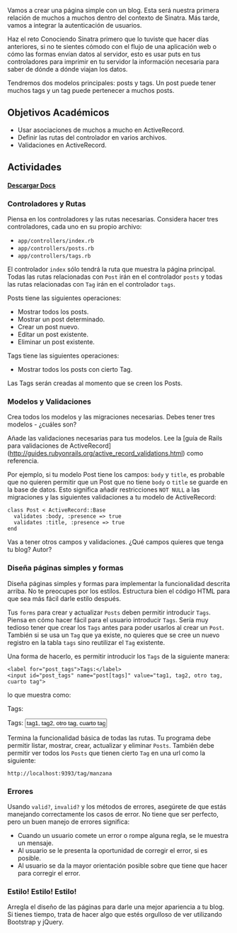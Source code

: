 Vamos a crear una página simple con un blog. Esta será nuestra primera relación de muchos a muchos dentro del contexto de Sinatra. Más tarde, vamos a integrar la autenticación de usuarios.

Haz el reto Conociendo Sinatra primero que lo tuviste que hacer días anteriores, si no te sientes cómodo con el flujo de una aplicación web o cómo las formas envían datos al servidor, esto es usar puts en tus controladores para imprimir en tu servidor la información necesaria para saber de dónde a dónde viajan los datos.

Tendremos dos modelos principales: posts y tags. Un post puede tener muchos tags y un tag puede pertenecer a muchos posts.


## Objetivos Académicos

- Usar asociaciones de muchos a mucho en ActiveRecord.
- Definir las rutas del controlador en varios archivos.
- Validaciones en ActiveRecord.

## Actividades
#### [Descargar Docs](https://drive.google.com/open?id=0ByUoGI7lHNH8eWd2TDBHZ0VaMXM)


### Controladores y Rutas

Piensa en los controladores y las rutas necesarias. Considera hacer tres controladores, cada uno en su propio archivo:

- `app/controllers/index.rb`
- `app/controllers/posts.rb`
- `app/controllers/tags.rb`

El controlador `index` sólo tendrá la ruta que muestra la página principal. Todas las rutas relacionadas con `Post` irán en el controlador `posts` y todas las rutas relacionadas con `Tag` irán en el controlador `tags`.

Posts tiene las siguientes operaciones:

- Mostrar todos los posts.
- Mostrar un post determinado.
- Crear un post nuevo.
- Editar un post existente.
- Eliminar un post existente.

Tags tiene las siguientes operaciones:

- Mostrar todos los posts con cierto Tag.

Las Tags serán creadas al momento que se creen los Posts.


### Modelos y Validaciones

Crea todos los modelos y las migraciones necesarias. Debes tener tres modelos - ¿cuáles son?

Añade las validaciones necesarias para tus modelos. Lee la [guía de Rails para validaciones de ActiveRecord] (http://guides.rubyonrails.org/active_record_validations.html) como referencia.

Por ejemplo, si tu modelo Post tiene los campos: `body` y `title`, es probable que no quieren permitir que un Post que no tiene `body` o `title` se guarde en la base de datos. Esto significa añadir restricciones `NOT NULL` a las migraciones y las siguientes validaciones a tu modelo de ActiveRecord:


```
class Post < ActiveRecord::Base
  validates :body, :presence => true
  validates :title, :presence => true
end
```

Vas a tener otros campos y validaciones. ¿Qué campos quieres que tenga tu blog? Autor?


### Diseña páginas simples y formas

Diseña páginas simples y formas para implementar la funcionalidad descrita arriba. No te preocupes por los estilos. Estructura bien el código HTML para que sea más fácil darle estilo después.

Tus `forms` para crear y actualizar `Posts` deben permitir introducir `Tags`. Piensa en cómo hacer fácil para el usuario introducir `Tags`. Sería muy tedioso tener que crear los `Tags` antes para poder usarlos al crear un `Post`. También si se usa un `Tag` que ya existe, no quieres que se cree un nuevo registro en la tabla `tags` sino reutilizar el `Tag` existente.

Una forma de hacerlo, es permitir introducir los `Tags` de la siguiente manera:

```
<label for="post_tags">Tags:</label>
<input id="post_tags" name="post[tags]" value="tag1, tag2, otro tag, cuarto tag">
```
lo que muestra como:

Tags:
<p><label for="post_tags">Tags:</label>
<input id="post_tags" name="post[tags]" value="tag1, tag2, otro tag, cuarto tag" class="span4" tabindex="7"></p>

Termina la funcionalidad básica de todas las rutas. Tu programa debe permitir listar,  mostrar, crear, actualizar y eliminar `Posts`. También debe permitir ver todos los `Posts` que tienen cierto `Tag` en una url como la siguiente:

```
http://localhost:9393/tag/manzana
```

### Errores

Usando `valid?`, `invalid?` y los métodos de errores, asegúrete de que estás manejando correctamente los casos de error. No tiene que ser perfecto, pero un buen manejo de errores significa:

- Cuando un usuario comete un error o rompe alguna regla, se le muestra un mensaje.
- Al usuario se le presenta la oportunidad de corregir el error, si es posible.
- Al usuario se da la mayor orientación posible sobre que tiene que hacer para corregir el error.


### Estilo! Estilo! Estilo!

Arregla el diseño de las páginas para darle una mejor apariencia a tu blog. Si tienes tiempo, trata de hacer algo que estés orgulloso de ver utilizando Bootstrap y jQuery.

